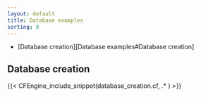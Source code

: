 ```yaml
---
layout: default
title: Database examples
sorting: 8
---
```


- [Database creation][Database examples#Database creation]

## Database creation

{{< CFEngine_include_snippet(database_creation.cf, .* ) >}}
